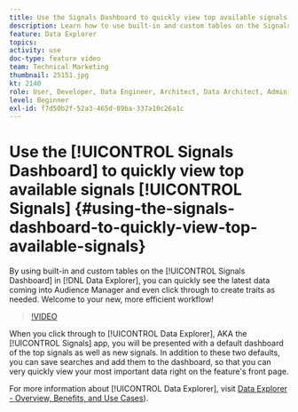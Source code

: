 ```yaml
---
title: Use the Signals Dashboard to quickly view top available signals
description: Learn how to use built-in and custom tables on the Signals Dashboard in Data Explorer. You can quickly see the latest data coming into Audience Manager and even click through to create traits as needed. Welcome to your new, more efficient workflow!
feature: Data Explorer
topics: 
activity: use
doc-type: feature video
team: Technical Marketing
thumbnail: 25151.jpg
kt: 2140
role: User, Developer, Data Engineer, Architect, Data Architect, Admin, Leader
level: Beginner
exl-id: f7d50b2f-52a3-465d-89ba-337a10c26a1c
---
```

# Use the [!UICONTROL Signals Dashboard] to quickly view top available signals [!UICONTROL Signals] {#using-the-signals-dashboard-to-quickly-view-top-available-signals}

By using built-in and custom tables on the [!UICONTROL Signals Dashboard] in [!DNL Data Explorer], you can quickly see the latest data coming into Audience Manager and even click through to create traits as needed. Welcome to your new, more efficient workflow!

>[!VIDEO](https://video.tv.adobe.com/v/25151/?quality=12)

When you click through to [!UICONTROL Data Explorer], AKA the [!UICONTROL Signals] app, you will be presented with a default dashboard of the top signals as well as new signals. In addition to these two defaults, you can save searches and add them to the dashboard, so that you can very quickly view your most important data right on the feature's front page.

For more information about [!UICONTROL Data Explorer], visit [Data Explorer - Overview, Benefits, and Use Cases](https://experienceleague.adobe.com/docs/audience-manager/user-guide/features/data-explorer/data-explorer-overview.html?lang=en)).
